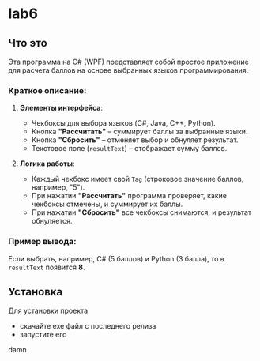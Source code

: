 ﻿# lab6

## Что это

Эта программа на C# (WPF) представляет собой простое приложение для расчета баллов на основе выбранных языков программирования.  

### Краткое описание:  
1. **Элементы интерфейса**:  
   - Чекбоксы для выбора языков (C#, Java, C++, Python).  
   - Кнопка **"Рассчитать"** – суммирует баллы за выбранные языки.  
   - Кнопка **"Сбросить"** – отменяет выбор и обнуляет результат.  
   - Текстовое поле (`resultText`) – отображает сумму баллов.  

2. **Логика работы**:  
   - Каждый чекбокс имеет свой `Tag` (строковое значение баллов, например, "5").  
   - При нажатии **"Рассчитать"** программа проверяет, какие чекбоксы отмечены, и суммирует их баллы.  
   - При нажатии **"Сбросить"** все чекбоксы снимаются, и результат обнуляется.  

### Пример вывода:  
Если выбрать, например, C# (5 баллов) и Python (3 балла), то в `resultText` появится **8**.

## Установка

Для установки проекта 

- скачайте exe файл с последнего релиза
- запустите его

damn


